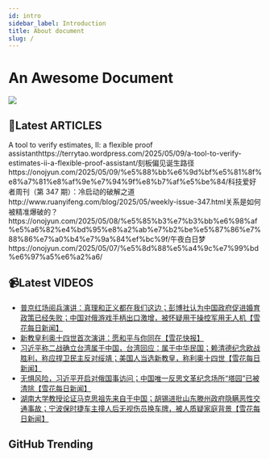 ```yaml
---
id: intro
sidebar_label: Introduction
title: About document
slug: /
---
```


# An Awesome Document

[![](/img/68747470733a2f2f692e696d6775722e636f6d2f5a64686174626a2e6a7067.jpg)](./分享/好玩的网站、工具)

## 🎯Latest ARTICLES
<!-- BLOG:START --><tr><td>A tool to verify estimates, II: a flexible proof assistant</td><td>https://terrytao.wordpress.com/2025/05/09/a-tool-to-verify-estimates-ii-a-flexible-proof-assistant/</td></tr><tr><td>刻板偏见诞生路径</td><td>https://onojyun.com/2025/05/09/%e5%88%bb%e6%9d%bf%e5%81%8f%e8%a7%81%e8%af%9e%e7%94%9f%e8%b7%af%e5%be%84/</td></tr><tr><td>科技爱好者周刊（第 347 期）：冷启动的破解之道</td><td>http://www.ruanyifeng.com/blog/2025/05/weekly-issue-347.html</td></tr><tr><td>关系是如何被精准爆破的？</td><td>https://onojyun.com/2025/05/08/%e5%85%b3%e7%b3%bb%e6%98%af%e5%a6%82%e4%bd%95%e8%a2%ab%e7%b2%be%e5%87%86%e7%88%86%e7%a0%b4%e7%9a%84%ef%bc%9f/</td></tr><tr><td>午夜白日梦</td><td>https://onojyun.com/2025/05/07/%e5%8d%88%e5%a4%9c%e7%99%bd%e6%97%a5%e6%a2%a6/</td></tr><!-- BLOG:END -->

## 📹Latest VIDEOS
<!-- YOUTUBE:START -->
- [普京红场阅兵演讲：真理和正义都在我们这边；彭博社认为中国政府促进婚育政策已经失败；中国对俄游戏手柄出口激增，被怀疑用于操控军用无人机【雪花每日新闻】](https://www.youtube.com/watch?v=lv3vmtwulHY)
- [新教皇利奥十四世首次演讲：愿和平与你同在【雪花快报】](https://www.youtube.com/watch?v=-MJqhbph0bQ)
- [习近平称二战确立台湾属于中国，台湾回应：属于中华民国；赖清德纪念欧战胜利，称应捍卫民主反对绥靖；美国人当选新教皇，称利奥十四世【雪花每日新闻】](https://www.youtube.com/watch?v=7OAFSN6uYKA)
- [无惧风险，习近平开启对俄国事访问；中国唯一反思文革纪念场所“塔园”已被清除【雪花每日新闻】](https://www.youtube.com/watch?v=2iUB-bsdrfw)
- [湖南大学教授论证马克思祖先来自于中国；胡锡进批山东滕州政府隐瞒恶性交通事故；宁波保时捷车主撞人后无视伤员换车牌，被人质疑家庭背景【雪花每日新闻】](https://www.youtube.com/watch?v=-k9hsQNbl-k)
<!-- YOUTUBE:END -->

## GitHub Trending
